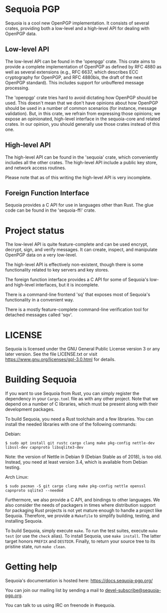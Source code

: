 Sequoia PGP
===========

Sequoia is a cool new OpenPGP implementation.  It consists of several
crates, providing both a low-level and a high-level API for dealing
with OpenPGP data.

Low-level API
-------------

The low-level API can be found in the 'openpgp' crate.  This crate
aims to provide a complete implementation of OpenPGP as defined by RFC
4880 as well as several extensions (e.g., RFC 6637, which describes
ECC cryptography for OpenPGP, and RFC 4880bis, the draft of the next
OpenPGP standard).  This includes support for unbuffered message
processing.

The 'openpgp' crate tries hard to avoid dictating how OpenPGP should
be used.  This doesn't mean that we don't have opinions about how
OpenPGP should be used in a number of common scenarios (for instance,
message validation).  But, in this crate, we refrain from expressing
those opinions; we expose an opinionated, high-level interface in the
sequoia-core and related crates.  In our opinion, you should generally
use those crates instead of this one.

High-level API
--------------

The high-level API can be found in the 'sequoia' crate, which
conveniently includes all the other crates.  The high-level API
include a public key store, and network access routines.

Please note that as of this writing the high-level API is very
incomplete.

Foreign Function Interface
--------------------------

Sequoia provides a C API for use in languages other than Rust.  The
glue code can be found in the 'sequoia-ffi' crate.

Project status
==============

The low-level API is quite feature-complete and can be used encrypt,
decrypt, sign, and verify messages.  It can create, inspect, and
manipulate OpenPGP data on a very low-level.

The high-level API is effectively non-existent, though there is some
functionality related to key servers and key stores.

The foreign function interface provides a C API for some of Sequoia's
low- and high-level interfaces, but it is incomplete.

There is a command-line frontend 'sq' that exposes most of Sequoia's
functionality in a convenient way.

There is a mostly feature-complete command-line verification tool for
detached messages called 'sqv'.

LICENSE
=======

Sequoia is licensed under the GNU General Public License version 3 or
any later version.  See the file LICENSE.txt or visit
https://www.gnu.org/licenses/gpl-3.0.html for details.

Building Sequoia
================

If you want to use Sequoia from Rust, you can simply register the
dependency in your `Cargo.toml` file as with any other project.  Note
that we depend on a number of C libraries, which must be present along
with their development packages.

To build Sequoia, you need a Rust toolchain and a few libraries. You can install
the needed libraries with one of the following commands:

Debian:

    $ sudo apt install git rustc cargo clang make pkg-config nettle-dev libssl-dev capnproto libsqlite3-dev

Note: the version of Nettle in Debian 9 (Debian Stable as of 2018), is
too old.  Instead, you need at least version 3.4, which is available
from Debian testing.

Arch Linux:

    $ sudo pacman -S git cargo clang make pkg-config nettle openssl capnproto sqlite3 --needed

Furthermore, we also provide a C API, and bindings to other languages.
We also consider the needs of packagers in times where distribution
support for packaging Rust projects is not yet mature enough to handle
a project like Sequoia.  Therefore, we provide a `Makefile` to
simplify building, testing, and installing Sequoia.

To build Sequoia, simply execute `make`.  To run the test suites,
execute `make test` (or use the `check` alias).  To install Sequoia,
use `make install`.  The latter target honors `PREFIX` and `DESTDIR`.
Finally, to return your source tree to its pristine state, run `make
clean`.

Getting help
============

Sequoia's documentation is hosted here: https://docs.sequoia-pgp.org/

You can join our mailing list by sending a mail to
devel-subscribe@sequoia-pgp.org.

You can talk to us using IRC on freenode in #sequoia.

